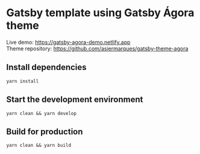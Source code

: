 # Gatsby template using Gatsby Ágora theme

Live demo: https://gatsby-agora-demo.netlify.app  
Theme repository: https://github.com/asiermarques/gatsby-theme-agora

## Install dependencies

````shell
yarn install
````

## Start the development environment

````shell
yarn clean && yarn develop
````

## Build for production

````shell
yarn clean && yarn build
````
